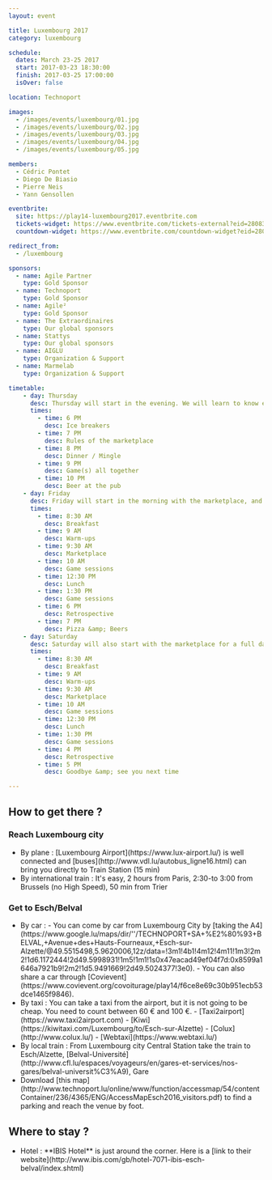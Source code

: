 ```yaml
---
layout: event

title: Luxembourg 2017
category: luxembourg

schedule:
  dates: March 23-25 2017
  start: 2017-03-23 18:30:00
  finish: 2017-03-25 17:00:00
  isOver: false

location: Technoport

images:
  - /images/events/luxembourg/01.jpg
  - /images/events/luxembourg/02.jpg
  - /images/events/luxembourg/03.jpg
  - /images/events/luxembourg/04.jpg
  - /images/events/luxembourg/05.jpg

members:
  - Cédric Pontet
  - Diego De Biasio
  - Pierre Neis
  - Yann Gensollen

eventbrite: 
  site: https://play14-luxembourg2017.eventbrite.com
  tickets-widget: https://www.eventbrite.com/tickets-external?eid=28083088273&ref=etckt
  countdown-widget: https://www.eventbrite.com/countdown-widget?eid=28083088273

redirect_from:
  - /luxembourg

sponsors:
  - name: Agile Partner
    type: Gold Sponsor
  - name: Technoport
    type: Gold Sponsor
  - name: Agile²
    type: Gold Sponsor
  - name: The Extraordinaires
    type: Our global sponsors
  - name: Stattys
    type: Our global sponsors
  - name: AIGLU
    type: Organization & Support
  - name: Marmelab
    type: Organization & Support

timetable:
    - day: Thursday
      desc: Thursday will start in the evening. We will learn to know each other and share a nice dinner all together.
      times:
        - time: 6 PM
          desc: Ice breakers
        - time: 7 PM
          desc: Rules of the marketplace
        - time: 8 PM
          desc: Dinner / Mingle
        - time: 9 PM
          desc: Game(s) all together
        - time: 10 PM
          desc: Beer at the pub
    - day: Friday
      desc: Friday will start in the morning with the marketplace, and then we will play games all day long.
      times:
        - time: 8:30 AM
          desc: Breakfast
        - time: 9 AM
          desc: Warm-ups
        - time: 9:30 AM
          desc: Marketplace
        - time: 10 AM
          desc: Game sessions
        - time: 12:30 PM
          desc: Lunch
        - time: 1:30 PM
          desc: Game sessions
        - time: 6 PM
          desc: Retrospective
        - time: 7 PM
          desc: Pizza &amp; Beers
    - day: Saturday
      desc: Saturday will also start with the marketplace for a full day of games. Whoever needs to catch a plane can leave earlier.
      times:
        - time: 8:30 AM
          desc: Breakfast
        - time: 9 AM
          desc: Warm-ups
        - time: 9:30 AM
          desc: Marketplace
        - time: 10 AM
          desc: Game sessions
        - time: 12:30 PM
          desc: Lunch
        - time: 1:30 PM
          desc: Game sessions
        - time: 4 PM
          desc: Retrospective
        - time: 5 PM
          desc: Goodbye &amp; see you next time

---
```


## How to get there ?

### Reach Luxembourg city 
 - <a href='https://www.lux-airport.lu/' target="_blank">
      <i class='fa fa-plane' style='font-size:18px'></i>
   </a>
    By plane : [Luxembourg Airport](https://www.lux-airport.lu/) is well connected and [buses](http://www.vdl.lu/autobus_ligne16.html) can bring you directly to Train Station (15 min) 
 - <a href='http://www.cfl.lu/espaces/voyageurs/en/billets-et-abonnements/billets-internationaux' target="_blank">
      <i class='fa fa-train' style='font-size:18px'></i>
   </a> 
   By international train : It's easy, 2 hours from Paris, 2:30-to 3:00 from Brussels (no High Speed), 50 min from Trier 

### Get to Esch/Belval 
  - <a href='https://www.covievent.org/covoiturage/play14/f6ce8e69c30b951ecb53dce1465f9846' target="_blank">
      <i class='fa fa-automobile' style='font-size:18px'></i>
    </a>
    By car : 
    - You can come by car from Luxembourg City by [taking the A4](https://www.google.lu/maps/dir/''/TECHNOPORT+SA+%E2%80%93+BELVAL,+Avenue+des+Hauts-Fourneaux,+Esch-sur-Alzette/@49.5515498,5.9620006,12z/data=!3m1!4b1!4m12!4m11!1m3!2m2!1d6.1172444!2d49.5998931!1m5!1m1!1s0x47eacad49ef04f7d:0x8599a1646a7921b9!2m2!1d5.9491669!2d49.5024377!3e0).
    - You can also share a car through [Covievent](https://www.covievent.org/covoiturage/play14/f6ce8e69c30b951ecb53dce1465f9846).
  - <a href='https://www.google.lu/webhp?sourceid=chrome-instant&ion=1&espv=2&ie=UTF-8#q=taxi%20luxembourg%20airport&rflfq=1&rlha=0&rllag=49606677,6123786,1489&tbm=lcl&rldimm=18407970155144308710&tbs=lf_msr:-1,lf_pqs:EAE,lf:1,lf_ui:2&*&rlfi=hd:;si:13119757704518807984;mv:!1m3!1d74620.364144034!2d6.114504599999999!3d49.5602197!2m3!1f0!2f0!3f0!3m2!1i328!2i346!4f13.1;tbs:lf_msr:-1,lf_pqs:EAE,lf:1,lf_ui:2' target="_blank">
      <i class='fa fa-taxi' style='font-size:18px'></i>
    </a>
    By taxi : You can take a taxi from the airport, but it is not going to be cheap. You need to count between 60 € and 100 €.
    - [Taxi2airport](https://www.taxi2airport.com)
    - [Kiwi](https://kiwitaxi.com/Luxembourg/to/Esch-sur-Alzette)
    - [Colux](http://www.colux.lu/)
    - [Webtaxi](https://www.webtaxi.lu/)
  - <a href='http://www.cfl.lu/espaces/voyageurs/en/gares-et-services/nos-gares/belval-universit%C3%A9' target="_blank">
      <i class='fa fa-subway' style='font-size:18px'></i>
    </a>
     By local train : From Luxembourg city Central Station take the train to Esch/Alzette, [Belval-Université](http://www.cfl.lu/espaces/voyageurs/en/gares-et-services/nos-gares/belval-universit%C3%A9), Gare 
  - <a href='http://www.technoport.lu/online/www/function/accessmap/54/contentContainer/236/2323/ENG/AccessMapEsch.pdf' target="_blank">
      <i class='fa fa-map' style='font-size:18px'></i>
    </a>
    Download [this map](http://www.technoport.lu/online/www/function/accessmap/54/contentContainer/236/4365/ENG/AccessMapEsch2016_visitors.pdf) to find a parking and reach the venue by foot.
  
<div class='two spacing'></div>
  
## Where to stay ?

- <a href='http://www.ibis.com/gb/hotel-7071-ibis-esch-belval/index.shtml' target="_blank">
    <i class='fa fa-hotel' style='font-size:18px'></i>
  </a>
  Hotel : **IBIS Hotel** is just around the corner. 
  Here is a [link to their website](http://www.ibis.com/gb/hotel-7071-ibis-esch-belval/index.shtml)

  
